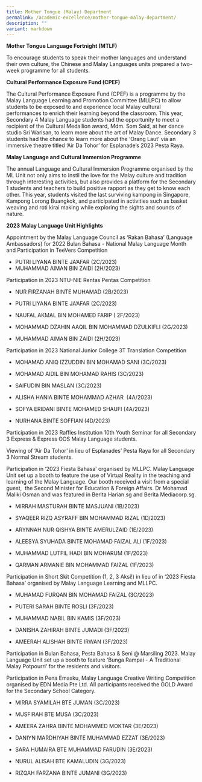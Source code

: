 ```yaml
---
title: Mother Tongue (Malay) Department
permalink: /academic-excellence/mother-tongue-malay-department/
description: ""
variant: markdown
---
```

**Mother Tongue Language Fortnight (MTLF)**

To encourage students to speak their mother languages and understand their own culture, the Chinese and Malay Languages units prepared a two- week programme for all students.

**Cultural Performance Exposure Fund (CPEF)**

The Cultural Performance Exposure Fund (CPEF) is a programme by the Malay Language Learning and Promotion Committee (MLLPC) to allow students to be exposed to and experience local Malay cultural performances to enrich their learning beyond the classroom. This year, Secondary 4 Malay Language students had the opportunity to meet a recipient of the Cultural Medallion award, Mdm. Som Said, at her dance studio Sri Warisan, to learn more about the art of Malay Dance. Secondary 3 students had the chance to learn more about the ‘Orang Laut’ via an immersive theatre titled ‘Air Da Tohor’ for Esplanade’s 2023 Pesta Raya.

**Malay Language and Cultural Immersion Programme**

The annual Language and Cultural Immersion Programme organised by the ML Unit not only aims to instil the love for the Malay culture and tradition through interesting activities, but also provides a platform for the Secondary 1 students and teachers to build positive rapport as they get to know each other. This year, students visited the last surviving kampong in Singapore, Kampong Lorong Buangkok, and participated in activities such as basket weaving and roti kirai making while exploring the sights and sounds of nature.

 **2023 Malay Language Unit Highlights**

Appointment by the Malay Language Council as ‘Rakan Bahasa’ (Language Ambassadors) for 2022 Bulan Bahasa - National Malay Language Month and Participation in TeeVers Competition
    
*   PUTRI LIYANA BINTE JA’AFAR (2C/2023)
*  MUHAMMAD AIMAN BIN ZAIDI (2H/2023)
    
Participation in 2023 NTU-NIE Rentas Pentas Competition
  *   NUR FIRZANAH BINTE MUHAMAD (2B/2023)
    
*   PUTRI LIYANA BINTE JA’AFAR (2C/2023)
    
*   NAUFAL AKMAL BIN MOHAMED FARIP ( 2F/2023)
    
*   MOHAMMAD DZAHIN AAQIL BIN MOHAMMAD DZULKIFLI (2G/2023)
    
*   MUHAMMAD AIMAN BIN ZAIDI (2H/2023)
    

Participation in 2023 National Junior College 3T Translation Competition
*   MOHAMAD ANIQ IZZUDDIN BIN MOHAMAD SANI (3C/2023)
    
*   MOHAMAD AIDIL BIN MOHAMAD RAHIS (3C/2023)
    
*   SAIFUDIN BIN MASLAN (3C/2023)
    
*   ALISHA HANIA BINTE MOHAMMAD AZHAR  (4A/2023)
    
*   SOFYA ERIDANI BINTE MOHAMED SHAUFI (4A/2023)
    
*   NURHANA BINTE SOFFIAN (4D/2023)
    

Participation in 2023 Raffles Institution 10th Youth Seminar for all Secondary 3 Express & Express OOS Malay Language students.
    
Viewing of ‘Air Da Tohor’ in lieu of Esplanades’ Pesta Raya for all Secondary 3 Normal Stream students.
    
Participation in ‘2023 Fiesta Bahasa’ organised by MLLPC. Malay Language Unit set up a booth to feature the use of Virtual Reality in the teaching and learning of the Malay Language. Our booth received a visit from a special guest,  the Second Minister for Education & Foreign Affairs. Dr Mohamad Maliki Osman and was featured in Berita Harian.sg and Berita Mediacorp.sg.
    
*   MIRRAH MASTURAH BINTE MASJUANI (1B/2023)
*   SYAQEER RIZQ ASYRAFF BIN MOHAMMAD RIZAL (1D/2023)
    

*   ARYNNAH NUR QISHYA BINTE AMERULZAID (1E/2023)
    

*   ALEESYA SYUHADA BINTE MOHAMAD FAIZAL ALI (1F/2023)
    
*   MUHAMMAD LUTFIL HADI BIN MOHARUM (1F/2023)
    
*   QARMAN ARMANIE BIN MOHAMMAD FAIZAL (1F/2023)
    

Participation in Short Skit Competition (1, 2, 3 Aksi!) in lieu of in ‘2023 Fiesta Bahasa’ organised by Malay Language Learning and MLLPC.
    

*   MUHAMAD FURQAN BIN MOHAMAD FAIZAL (3C/2023)
    
*   PUTERI SARAH BINTE ROSLI (3F/2023)
    
*   MUHAMMAD NABIL BIN KAMIS (3F/2023)
    
*   DANISHA ZAHIRAH BINTE JUMADI (3F/2023)
    
*   AMEERAH ALISHAH BINTE IRWAN (3F/2023)
    

Participation in Bulan Bahasa, Pesta Bahasa & Seni @ Marsiling 2023. Malay Language Unit set up a booth to feature ‘Bunga Rampai - A Traditional Malay Potpourri’ for the residents and visitors.
    
Participation in Pena Emasku, Malay Language Creative Writing Competition organised by EDN Media Pte Ltd. All participants received the GOLD Award for the Secondary School Category.
    
*   MIRRA SYAMILAH BTE JUMAN (3C/2023)
    
*   MUSFIRAH BTE MUSA (3C/2023)
    
*   AMEERA ZAHRA BINTE MOHAMMED MOKTAR (3E/2023)
    
*   DANIYN MARDHIYAH BINTE MUHAMMAD EZZAT (3E/2023)
    
*   SARA HUMAIRA BTE MUHAMMAD FARUDIN (3E/2023)
    
*   NURUL ALISAH BTE KAMALUDIN (3G/2023)
    
*   RIZQAH FARZANA BINTE JUMANI (3G/2023)